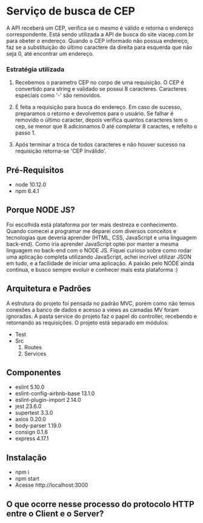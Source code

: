 # Serviço de busca de CEP
A API receberá um CEP, verifica se o mesmo é válido e retorna o endereço correspondente. 
Está sendo utilizada a API de busca do site viacep.com.br para obeter o endereço. 
Quando o CEP informado não possua endereço, faz se a substituição do último caractere da direita para esquerda que não seja 0, até encontrar um endereço. 

### Estratégia utilizada
1. Recebemos o parametro CEP no corpo de uma requisição. 
O CEP é convertido para string e validado se possui 8 caracteres. Caracteres especiais como '-' são removidos. 

2. É feita a requisição para busca do endereço. Em caso de sucesso, preparamos o retorno e devolvemos para o usuário. Se falhar é removido o último caracter, depois verifica quantos caracteres tem o cep, se menor que 8 adicionamos 0 até completar 8 caractes, e refeito o passo 1. 

3. Após terminar a troca de todos caracteres e não houver sucesso na requisição retorna-se 'CEP Inválido'. 

## Pré-Requisitos
* node 10.12.0
* npm 6.4.1

## Porque NODE JS?
Foi escolhida está plataforma por ter mais destreza e conhecimento. Quando comecei a programar me deparei com diversos conceitos e tecnologias que deveria aprender (HTML, CSS, JavaScript e uma linguagem back-end). Como iria aprender JavaScript optei por manter a mesma linguagem no back-end com o NODE JS. Fiquei curioso sobre como rodar uma aplicação 
completa utilizando JavaScript, achei incrível utilizar JSON em tudo, e a facilidade de iniciar uma aplicação. A paixão pelo NODE ainda continua, e busco sempre evoluir e conhecer mais esta plataforma :)

## Arquitetura e Padrões
A estrutura do projeto foi pensada no padrão MVC, porém como não temos conexões a banco de dados e acesso a views as camadas MV foram ignoradas. 
A pasta service do projeto faz o papel do controller, recebendo e retornando as requisições. 
O projeto está separado em módulos: 
- Test
- Src
    1. Routes
    2. Services

## Componentes
* eslint 5.10.0
* eslint-config-airbnb-base 13.1.0
* eslint-plugin-import 2.14.0
* jest 23.6.0
* supertest 3.3.0
* axios 0.20.0
* body-parser 1.19.0
* consign 0.1.6
* express 4.17.1

## Instalação
* npm i
* npm start
* Acesse http://localhost:3000

## O que ocorre nesse processo do protocolo HTTP entre o Client e o Server?